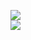 [![](https://img.shields.io/badge/Made%20With-Github%20Spray-lightgrey.svg?style=for-the-badge&logo=github)](https://github.com/Annihil/github-spray#1300)  
[![](https://i.imgur.com/2DrTn0Z.gif)](https://github.com/Annihil/github-spray)